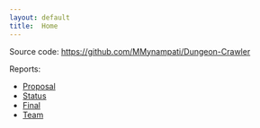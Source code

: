 ```yaml
---
layout: default
title:  Home
---
```


Source code: https://github.com/MMynampati/Dungeon-Crawler

Reports:

- [Proposal](https://mmynampati.github.io/Dungeon-Crawler/proposal)
- [Status](status.html)
- [Final](final.html)
- [Team](https://mmynampati.github.io/Dungeon-Crawler/team)

